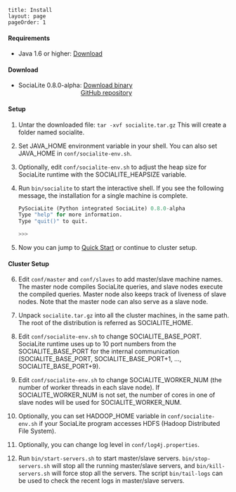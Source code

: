 ```
title: Install
layout: page
pageOrder: 1
```
#### <b>Requirements</b>

* Java 1.6 or higher: [Download](http://java.com/en/download/index.jsp)


#### <b>Download</b>
* SociaLite 0.8.0-alpha: [Download binary](http://stanford.edu/~jiwon/socialite/socialite.tar.gz)<br>
&nbsp;&nbsp;&nbsp;&nbsp;&nbsp;&nbsp;&nbsp;&nbsp;&nbsp;&nbsp;&nbsp;&nbsp;&nbsp;&nbsp;&nbsp;&nbsp;
&nbsp;&nbsp;&nbsp;&nbsp;&nbsp;&nbsp;&nbsp;&nbsp;&nbsp;&nbsp;&nbsp;&nbsp;&nbsp;&nbsp;&nbsp;&nbsp;
&nbsp; [GitHub repository](https://github.com/socialite-lang/socialite) 


#### <b>Setup</b>
1. Untar the downloaded file: ```tar -xvf socialite.tar.gz```  This will create a folder named socialite.
2. Set JAVA_HOME environment variable in your shell. 
You can also set JAVA_HOME in ```conf/socialite-env.sh```.
3. Optionally, edit ```conf/socialite-env.sh``` to adjust the heap size for SociaLite runtime with the SOCIALITE_HEAPSIZE variable.
4. Run ```bin/socialite``` to start the interactive shell. 
If you see the following message, the installation for a single machine is complete.

    ```python
    PySociaLite (Python integrated SociaLite) 0.8.0-alpha
    Type "help" for more information.
    Type "quit()" to quit.

    >>>
    ```
5. Now you can jump to [Quick Start](../quick_start) or continue to cluster setup.

#### <b>Cluster Setup</b>

6. Edit ```conf/master``` and ```conf/slaves``` to add master/slave machine names. The master node compiles SociaLite queries, and slave nodes execute the compiled queries. Master node also keeps track of liveness of slave nodes. Note that the master node can also serve as a slave node.

7. Unpack ```socialite.tar.gz``` into all the cluster machines, in the same path. The root of the distribution is referred as SOCIALITE_HOME. 

8. Edit ```conf/socialite-env.sh``` to change SOCIALITE_BASE_PORT. SociaLite runtime uses up to 10 port numbers from the SOCIALITE_BASE_PORT for the internal communication (SOCIALITE_BASE_PORT, SOCIALITE_BASE_PORT+1, ..., SOCIALITE_BASE_PORT+9).

9. Edit ```conf/socialite-env.sh``` to change SOCIALITE_WORKER_NUM (the number of worker threads in each slave node). If SOCIALITE_WORKER_NUM is not set, the number of cores in one of slave nodes will be used for SOCIALITE_WORKER_NUM.

10. Optionally, you can set HADOOP_HOME variable in ```conf/socialite-env.sh``` if your SociaLite program accesses HDFS (Hadoop Distributed File System).

11. Optionally, you can change log level in ```conf/log4j.properties```.

12. Run ```bin/start-servers.sh``` to start master/slave servers. ```bin/stop-servers.sh``` will stop all the running master/slave servers, and ```bin/kill-servers.sh``` will force stop all the servers. The script ```bin/tail-logs``` can be used to check the recent logs in master/slave servers.
